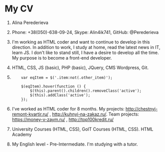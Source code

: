 # My CV

1. Alina Perederieva
2. Phone: +38(050)-638-09-24,
   Skype: Alin4ik741,
   GitHub: @Perederieva
3. I'm working as HTML coder and want to continue to develop in this direction. In addition to work, I study at home, read the latest news in IT, learn JS. I don't like to stand still, I have a desire to develop all the time. My purpose is to become a front-end developer.
4. HTML, CSS, JS (basic), PHP (basic), JQuery, CMS Wordpress, Git.
5. ``` 
       var eqItem = $('.item:not(.other_item)');
   
       $(eqItem).hover(function () {
           $(this).parent().children().removeClass('active');
           $(this).addClass('active');
       });
    ```
6. I've worked as HTML coder for 8 months. My projects: http://chestnyj-remont-kvartir.ru/ , http://kuhnyi-na-zakaz.ru/. 
Team projects: https://money-v-zaym.ru/ , http://top100kredit.ru/

7. University Courses (HTML, CSS), GoIT Courses (HTML, CSS). HTML Academy
8. My English level - Pre-Intermediate. I'm studying with a tutor.
